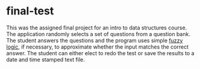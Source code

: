 # final-test

This was the assigned final project for an intro to data structures course.   The application randomly selects a set of questions from a question bank.  The student answers the questions and the program uses simple <a href="http://whatis.techtarget.com/definition/fuzzy-logic" onclick="this.target='_blank'">fuzzy logic</a>, if necessary, to approximate whether the input matches the correct answer.  The student can either elect to redo the test or save the results to a date and time stamped text file.
